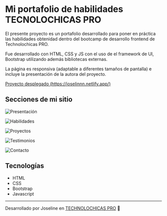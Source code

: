 # Mi portafolio de habilidades TECNOLOCHICAS PRO

El presente proyecto es un portafolio desarrollado para poner en práctica las habilidades obtenidad dentro del bootcamp de desarrollo frontend de Technolochicas PRO.

Fue desarrollado con HTML, CSS y JS con el uso de el framework de UI, Bootstrap utilizando además bibliotecas externas.

La página es responsiva (adaptable a diferentes tamaños de pantalla) e incluye la presentación de la autora del proyecto.

[Proyecto desplegado (https://joselinnn.netlify.app/)](https://joselinnn.netlify.app/)

## Secciones de mi sitio
![Presentación](assets/readme/1.png)

![Habilidades](assets/readme/2.png)

![Proyectos](assets/readme/3.png)

![Testimonios](assets/readme/4.png)

![Contacto](assets/readme/5.png)

## Tecnologías
* HTML
* CSS
* Bootstrap 
* Javascript
---
Desarrollado por Joseline en [TECHNOLOCHICAS PRO](https://tecnolochicas.mx/)  💜